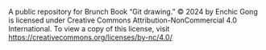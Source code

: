 A public repository for Brunch Book “Git drawing.” © 2024 by Enchic Gong is licensed under Creative Commons Attribution-NonCommercial 4.0 International. To view a copy of this license, visit https://creativecommons.org/licenses/by-nc/4.0/
